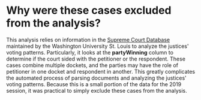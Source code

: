 # Why were these cases excluded from the analysis?

This analysis relies on information in the [Supreme Court Database](http://scdb.wustl.edu/data.php) maintained by the Washington University St. Louis to analyze the justices' voting patterns. Particularly, it looks at the **partyWinning** column to determine if the court sided with the petitioner or the respondent. These cases combine multiple dockets, and the parties may have the role of petitioner in one docket and respondent in another. This greatly complicates the automated process of parsing documents and analyzing the justices' voting patterns. Because this is a small portion of the data for the 2019 session, it was practical to simply exclude these cases from the analysis.

